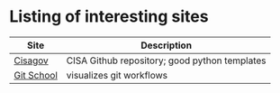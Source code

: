 # Listing of interesting sites

|Site|Description|
|----|-----------|
|[Cisagov](https://github.com/cisagov) |CISA Github repository; good python templates|
|[Git School](http://git-school.github.io/visualizing-git/)|visualizes git workflows
